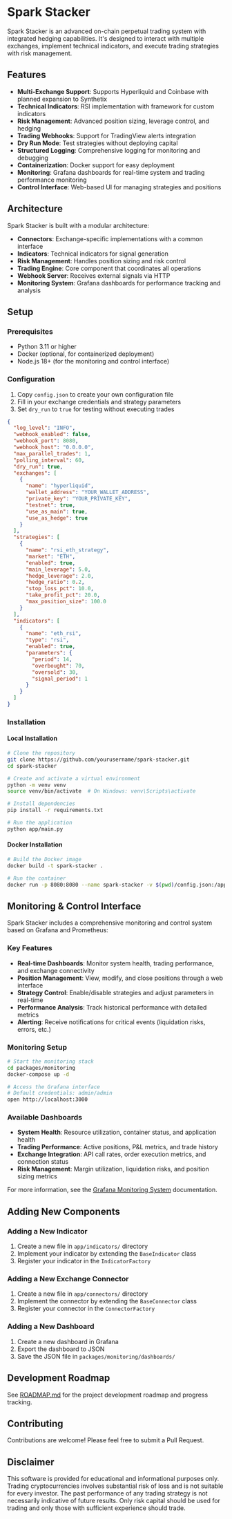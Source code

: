 # Spark Stacker

Spark Stacker is an advanced on-chain perpetual trading system with integrated hedging capabilities. It's designed to interact with multiple exchanges, implement technical indicators, and execute trading strategies with risk management.

## Features

- **Multi-Exchange Support**: Supports Hyperliquid and Coinbase with planned expansion to Synthetix
- **Technical Indicators**: RSI implementation with framework for custom indicators
- **Risk Management**: Advanced position sizing, leverage control, and hedging
- **Trading Webhooks**: Support for TradingView alerts integration
- **Dry Run Mode**: Test strategies without deploying capital
- **Structured Logging**: Comprehensive logging for monitoring and debugging
- **Containerization**: Docker support for easy deployment
- **Monitoring**: Grafana dashboards for real-time system and trading performance monitoring
- **Control Interface**: Web-based UI for managing strategies and positions

## Architecture

Spark Stacker is built with a modular architecture:

- **Connectors**: Exchange-specific implementations with a common interface
- **Indicators**: Technical indicators for signal generation
- **Risk Management**: Handles position sizing and risk control
- **Trading Engine**: Core component that coordinates all operations
- **Webhook Server**: Receives external signals via HTTP
- **Monitoring System**: Grafana dashboards for performance tracking and analysis

## Setup

### Prerequisites

- Python 3.11 or higher
- Docker (optional, for containerized deployment)
- Node.js 18+ (for the monitoring and control interface)

### Configuration

1. Copy `config.json` to create your own configuration file
2. Fill in your exchange credentials and strategy parameters
3. Set `dry_run` to `true` for testing without executing trades

```json
{
  "log_level": "INFO",
  "webhook_enabled": false,
  "webhook_port": 8080,
  "webhook_host": "0.0.0.0",
  "max_parallel_trades": 1,
  "polling_interval": 60,
  "dry_run": true,
  "exchanges": [
    {
      "name": "hyperliquid",
      "wallet_address": "YOUR_WALLET_ADDRESS",
      "private_key": "YOUR_PRIVATE_KEY",
      "testnet": true,
      "use_as_main": true,
      "use_as_hedge": true
    }
  ],
  "strategies": [
    {
      "name": "rsi_eth_strategy",
      "market": "ETH",
      "enabled": true,
      "main_leverage": 5.0,
      "hedge_leverage": 2.0,
      "hedge_ratio": 0.2,
      "stop_loss_pct": 10.0,
      "take_profit_pct": 20.0,
      "max_position_size": 100.0
    }
  ],
  "indicators": [
    {
      "name": "eth_rsi",
      "type": "rsi",
      "enabled": true,
      "parameters": {
        "period": 14,
        "overbought": 70,
        "oversold": 30,
        "signal_period": 1
      }
    }
  ]
}
```

### Installation

#### Local Installation

```bash
# Clone the repository
git clone https://github.com/yourusername/spark-stacker.git
cd spark-stacker

# Create and activate a virtual environment
python -m venv venv
source venv/bin/activate  # On Windows: venv\Scripts\activate

# Install dependencies
pip install -r requirements.txt

# Run the application
python app/main.py
```

#### Docker Installation

```bash
# Build the Docker image
docker build -t spark-stacker .

# Run the container
docker run -p 8080:8080 --name spark-stacker -v $(pwd)/config.json:/app/config.json spark-stacker
```

## Monitoring & Control Interface

Spark Stacker includes a comprehensive monitoring and control system based on Grafana and Prometheus:

### Key Features

- **Real-time Dashboards**: Monitor system health, trading performance, and exchange connectivity
- **Position Management**: View, modify, and close positions through a web interface
- **Strategy Control**: Enable/disable strategies and adjust parameters in real-time
- **Performance Analysis**: Track historical performance with detailed metrics
- **Alerting**: Receive notifications for critical events (liquidation risks, errors, etc.)

### Monitoring Setup

```bash
# Start the monitoring stack
cd packages/monitoring
docker-compose up -d

# Access the Grafana interface
# Default credentials: admin/admin
open http://localhost:3000
```

### Available Dashboards

- **System Health**: Resource utilization, container status, and application health
- **Trading Performance**: Active positions, P&L metrics, and trade history
- **Exchange Integration**: API call rates, order execution metrics, and connection status
- **Risk Management**: Margin utilization, liquidation risks, and position sizing metrics

For more information, see the [Grafana Monitoring System](docs/grafana-monitoring-plan.md) documentation.

## Adding New Components

### Adding a New Indicator

1. Create a new file in `app/indicators/` directory
2. Implement your indicator by extending the `BaseIndicator` class
3. Register your indicator in the `IndicatorFactory`

### Adding a New Exchange Connector

1. Create a new file in `app/connectors/` directory
2. Implement the connector by extending the `BaseConnector` class
3. Register your connector in the `ConnectorFactory`

### Adding a New Dashboard

1. Create a new dashboard in Grafana
2. Export the dashboard to JSON
3. Save the JSON file in `packages/monitoring/dashboards/`

## Development Roadmap

See [ROADMAP.md](docs/roadmap.md) for the project development roadmap and progress tracking.

## Contributing

Contributions are welcome! Please feel free to submit a Pull Request.

## Disclaimer

This software is provided for educational and informational purposes only. Trading cryptocurrencies involves substantial risk of loss and is not suitable for every investor. The past performance of any trading strategy is not necessarily indicative of future results. Only risk capital should be used for trading and only those with sufficient experience should trade.
